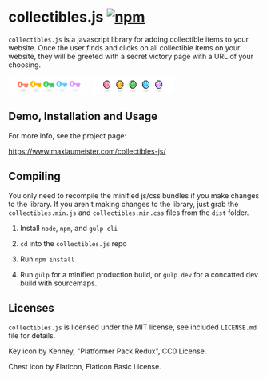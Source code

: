 # collectibles.js [![npm](https://img.shields.io/npm/v/collectibles.js.svg)](https://www.npmjs.com/package/collectibles.js)

`collectibles.js` is a javascript library for adding collectible items to your website. Once the user finds and clicks on all collectible items on your website, they will be greeted with a secret victory page with a URL of your choosing.

![keys preview](dist/img/keys-ani-demo.gif) ![coins preview](dist/img/coins-ani-demo.gif)

## Demo, Installation and Usage

For more info, see the project page:

https://www.maxlaumeister.com/collectibles-js/

## Compiling

You only need to recompile the minified js/css bundles if you make changes to the library. If you aren't making changes to the library, just grab the `collectibles.min.js` and `collectibles.min.css` files from the `dist` folder.

1. Install `node`, `npm`, and `gulp-cli`

2. `cd` into the `collectibles.js` repo

3. Run `npm install`

4. Run `gulp` for a minified production build, or `gulp dev` for a concatted dev build with sourcemaps.

## Licenses

`collectibles.js` is licensed under the MIT license, see included `LICENSE.md` file for details.

Key icon by Kenney, "Platformer Pack Redux", CC0 License.

Chest icon by Flaticon, Flaticon Basic License.

